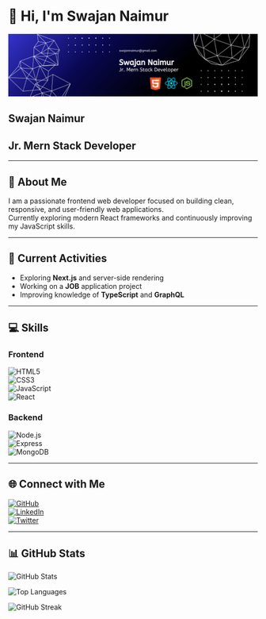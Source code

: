 # 👋 Hi, I'm Swajan Naimur

<img src="https://github.com/swajannaimur/swajannaimur/blob/main/Abstract%20Technology%20Profile%20LinkedIn%20Banner.png" alt="Mokkapps GitHub README header image">

<h2>Swajan Naimur</h2>
<h2>Jr. Mern Stack Developer</h2>


---

## 📝 About Me
I am a passionate frontend web developer focused on building clean, responsive, and user-friendly web applications.  
Currently exploring modern React frameworks and continuously improving my JavaScript skills.

---

## 🔭 Current Activities
- Exploring **Next.js** and server-side rendering  
- Working on a **JOB** application project  
- Improving knowledge of **TypeScript** and **GraphQL**

---

## 💻 Skills

### Frontend  
![HTML5](https://img.shields.io/badge/HTML5-E34F26?style=flat-square&logo=html5&logoColor=white)  
![CSS3](https://img.shields.io/badge/CSS3-1572B6?style=flat-square&logo=css3&logoColor=white)  
![JavaScript](https://img.shields.io/badge/JavaScript-F7DF1E?style=flat-square&logo=javascript&logoColor=black)  
![React](https://img.shields.io/badge/React-20232A?style=flat-square&logo=react&logoColor=61DAFB)  

### Backend  
![Node.js](https://img.shields.io/badge/Node.js-339933?style=flat-square&logo=node.js&logoColor=white)  
![Express](https://img.shields.io/badge/Express.js-000000?style=flat-square&logo=express&logoColor=white)  
![MongoDB](https://img.shields.io/badge/MongoDB-47A248?style=flat-square&logo=mongodb&logoColor=white)  

---

## 🌐 Connect with Me  
[![GitHub](https://img.shields.io/badge/GitHub-181717?style=flat-square&logo=github&logoColor=white)](https://github.com/swajannaimur)  
[![LinkedIn](https://img.shields.io/badge/LinkedIn-0077B5?style=flat-square&logo=linkedin&logoColor=white)](https://www.linkedin.com/in/swajan-naimur/)  
[![Twitter](https://img.shields.io/badge/Twitter-1DA1F2?style=flat-square&logo=twitter&logoColor=white)](https://x.com/swajannaimur)  


---

## 📊 GitHub Stats

![GitHub Stats](https://github-readme-stats.vercel.app/api?username=swajannaimur&show_icons=true&theme=radical)

![Top Languages](https://github-readme-stats.vercel.app/api/top-langs/?username=swajannaimur&layout=compact&theme=radical)

![GitHub Streak](https://github-readme-streak-stats.demolab.com?user=swajannaimur&theme=radical)

